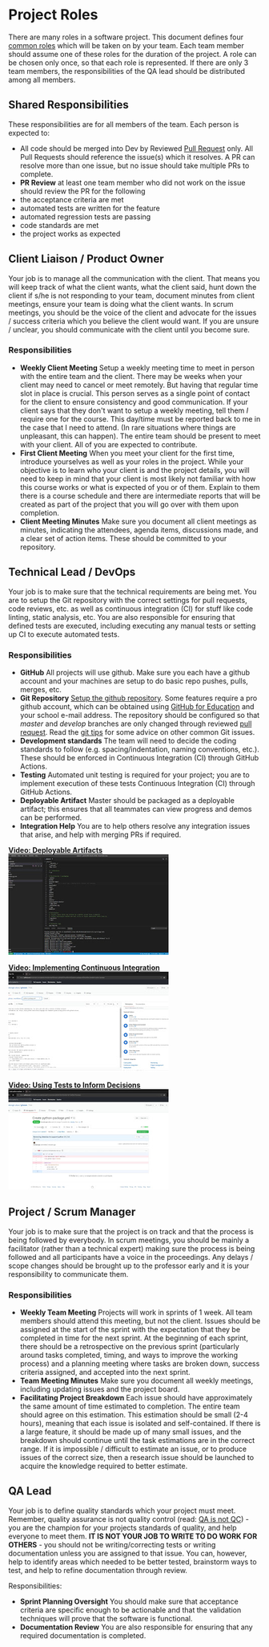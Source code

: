 # Project Roles

There are many roles in a software project.  This document defines four [common roles](https://www.dummies.com/careers/project-management/team-roles-within-an-agile-management-framework/) which will be taken on by your team.  Each team member should assume one of these roles for the duration of the project.  A role can be chosen only once, so that each role is represented.  If there are only 3 team members, the responsibilities of the QA lead should be distributed among all members.

## Shared Responsibilities

These responsibilities are for all members of the team.  Each person is expected to:

- All code should be merged into Dev by Reviewed [Pull Request](./git_basics.md) only.  All Pull Requests should reference the issue(s) which it resolves.  A PR can resolve more than one issue, but no issue should take multiple PRs to complete.
- **PR Review** at least one team member who did not work on the issue should review the PR for the following
 - the acceptance criteria are met
 - automated tests are written for the feature
 - automated regression tests are passing
 - code standards are met
 - the project works as expected

## Client Liaison / Product Owner

Your job is to manage all the communication with the client. That means you will keep track of what the client wants, what the client said, hunt down the client if s/he is not responding to your team, document minutes from client meetings, ensure your team is doing what the client wants.  In scrum meetings, you should be the voice of the client and advocate for the issues / success criteria which you believe the client would want.  If you are unsure / unclear, you should communicate with the client until you become sure.

### Responsibilities

- **Weekly Client Meeting** Setup a weekly meeting time to meet in person with the entire team and the client. There may be weeks when your client may need to cancel or meet remotely. But having that regular time slot in place is crucial. This person serves as a single point of contact for the client to ensure consistency and good communication.  If your client says that they don't want to setup a weekly meeting, tell them *I* require one for the course. This day/time must be reported back to me in the case that I need to attend. (In rare situations where things are unpleasant, this can happen).  The entire team should be present to meet with your client.  All of you are expected to contribute.
- **First Client Meeting**  When you meet your client for the first time, introduce yourselves as well as your roles in the project. While your objective is to learn who your client is and the project details, you will need to keep in mind that your client is most likely not familiar with how this course works or what is expected of you or of them. Explain to them there is a course schedule and there are intermediate reports that will be created as part of the project that you will go over with them upon completion.
- **Client Meeting Minutes**  Make sure you document all client meetings as minutes, indicating the attendees, agenda items, discussions made, and a clear set of action items.  These should be committed to your repository.

## Technical Lead / DevOps

Your job is to make sure that the technical requirements are being met.  You are to setup the Git repository with the correct settings for pull requests, code reviews, etc. as well as continuous integration (CI) for stuff like code linting, static analysis, etc.  You are also responsible for ensuring that defined tests are executed, including executing any manual tests or setting up CI to execute automated tests.

### Responsibilities

- **GitHub** All projects will use github. Make sure you each have a github account and your machines are setup to do basic repo pushes, pulls, merges, etc.
- **Git Repository** [Setup the github repository](./git_basics.md).  Some features require a pro github account, which can be obtained using [GitHub for Education](https://education.github.com/pack) and your school e-mail address.  The repository should be configured so that *master* and *develop* branches are only changed through reviewed [pull request](./git_basics.md).  Read the [git tips](./git_tips.md) for some advice on other common Git issues.
- **Development standards** The team will need to decide the coding standards to follow (e.g. spacing/indentation, naming conventions, etc.). These should be enforced in Continuous Integration (CI) through GitHub Actions.
- **Testing** Automated unit testing is required for your project; you are to implement execution of these tests Continuous Integration (CI) through GitHub Actions.
- **Deployable Artifact**  Master should be packaged as a deployable artifact; this ensures that all teammates can view progress and demos can be performed.
- **Integration Help** You are to help others resolve any integration issues that arise, and help with merging PRs if required.

[**Video: Deployable Artifacts** <br /> ![Video: Deployable Artifacts](./5.jpg) ](https://drive.google.com/file/d/1JdmV03vOxWLYWSVmAgdGr2e1YN7ff-5e/view?usp=sharing "Video: Deployable Artifacts")

[**Video: Implementing Continuous Integration** <br /> ![Video: Implementing Continuous Integration](./7.jpg) ](https://drive.google.com/file/d/1hlTaBNjvvH14oY4eSOJkMBSWrICa70si/view?usp=sharing "Video: Implementing Continuous Integration")

[**Video: Using Tests to Inform Decisions** <br /> ![Video: Using Tests to Inform Decisions](./8.jpg) ](https://drive.google.com/file/d/1C96T5vUWZaAG6RtsR0b7yvmoTf-Sd-TF/view?usp=sharing "Video: Using Tests to Inform Decisions")

## Project / Scrum Manager

Your job is to make sure that the project is on track and that the process is being followed by everybody.  In scrum meetings, you should be mainly a facilitator (rather than a technical expert) making sure the process is being followed and all participants have a voice in the proceedings.  Any delays / scope changes should be brought up to the professor early and it is your responsibility to communicate them.

### Responsibilities
- **Weekly Team Meeting**   Projects will work in sprints of 1 week.  All team members should attend this meeting, but not the client.  Issues should be assigned at the start of the sprint with the expectation that they be completed in time for the next sprint.  At the beginning of each sprint, there should be a retrospective on the previous sprint (particularly around tasks completed, timing, and ways to improve the working process) and a planning meeting where tasks are broken down, success criteria assigned, and accepted into the next sprint.
- **Team Meeting Minutes** Make sure you document all weekly meetings, including updating issues and the project board.
- **Facilitating Project Breakdown** Each issue should have approximately the same amount of time estimated to completion.  The entire team should agree on this estimation.  This estimation should be small (2-4 hours), meaning that each issue is isolated and self-contained.  If there is a large feature, it should be made up of many small issues, and the breakdown should continue until the task estimations are in the correct range.  If it is impossible / difficult to estimate an issue, or to produce issues of the correct size, then a research issue should be launched to acquire the knowledge required to better estimate.

## QA Lead

Your job is to define quality standards which your project must meet.  Remember, quality assurance is not quality control (read: [QA is not QC](https://www.diffen.com/difference/Quality_Assurance_vs_Quality_Control)) - you are the champion for your projects standards of quality, and help everyone to meet them.  **IT IS NOT YOUR JOB TO WRITE TO DO WORK FOR OTHERS** - you should not be writing/correcting tests or writing documentation unless you are assigned to that issue.  You can, however, help to identify areas which needed to be better tested, brainstorm ways to test, and help to refine documentation through review.

Responsibilities: 
- **Sprint Planning Oversight** You should make sure that acceptance criteria are specific enough to be actionable and that the validation techniques will prove that the software is functional.
- **Documentation Review** You are also responsible for ensuring that any required documentation is completed.
